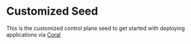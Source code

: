 # Customized Seed

This is the customized control plane seed to get started with deploying applications via [Coral](https://github.com/microsoft/coral)
